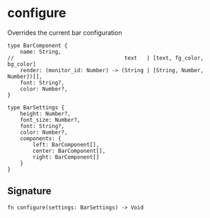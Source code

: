 # configure

Overrides the current bar configuration

```
type BarComponent {
    name: String,
//                                   text   | [text, fg_color, bg_color]
    render: (monitor_id: Number) -> (String | [String, Number, Number])[],
    font: String?,
    color: Number?,
}
```

```
type BarSettings {
    height: Number?,
    font_size: Number?,
    font: String?,
    color: Number?,
    components: {
        left: BarComponent[],
        center: BarComponent[],
        right: BarComponent[]
    }
}
```
## Signature

```nogscript
fn configure(settings: BarSettings) -> Void
```

